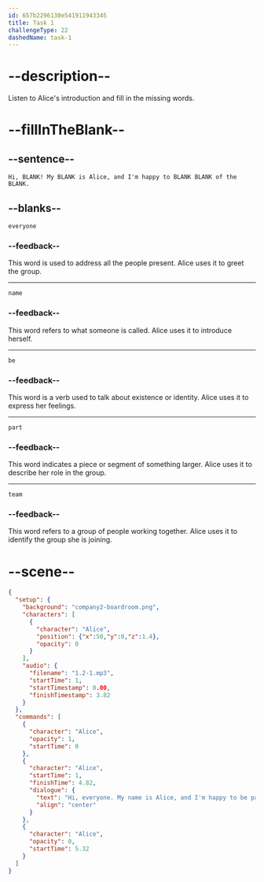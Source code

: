 ```yaml
---
id: 657b2296130e541911943345
title: Task 1
challengeType: 22
dashedName: task-1
---
```


<!--
AUDIO REFERENCE:
Alice: Hi, everyone. My name is Alice, and I'm happy to be part of the team.
-->

# --description--

Listen to Alice's introduction and fill in the missing words.

# --fillInTheBlank--

## --sentence--

`Hi, BLANK! My BLANK is Alice, and I'm happy to BLANK BLANK of the BLANK.`

## --blanks--

`everyone`

### --feedback--

This word is used to address all the people present. Alice uses it to greet the group.

---

`name`

### --feedback--

This word refers to what someone is called. Alice uses it to introduce herself.

---

`be`

### --feedback--

This word is a verb used to talk about existence or identity. Alice uses it to express her feelings.

---

`part`

### --feedback--

This word indicates a piece or segment of something larger. Alice uses it to describe her role in the group.

---

`team`

### --feedback--

This word refers to a group of people working together. Alice uses it to identify the group she is joining.

# --scene--

```json
{
  "setup": {
    "background": "company2-boardroom.png",
    "characters": [
      {
        "character": "Alice",
        "position": {"x":50,"y":0,"z":1.4},
        "opacity": 0
      }
    ],
    "audio": {
      "filename": "1.2-1.mp3",
      "startTime": 1,
      "startTimestamp": 0.00,
      "finishTimestamp": 3.82
    }
  },
  "commands": [
    {
      "character": "Alice",
      "opacity": 1,
      "startTime": 0
    },
    {
      "character": "Alice",
      "startTime": 1,
      "finishTime": 4.82,
      "dialogue": {
        "text": "Hi, everyone. My name is Alice, and I'm happy to be part of the team.",
        "align": "center"
      }
    },
    {
      "character": "Alice",
      "opacity": 0,
      "startTime": 5.32
    }
  ]
}
```
